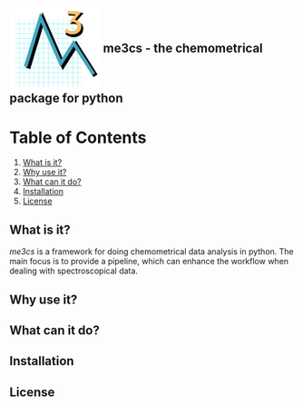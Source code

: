 
<h2> 
<img src="https://github.com/DanielHoj/me3cs/blob/master/me3cs_logo.png" width="160"  align = "center">
 me3cs - the chemometrical package for python
</h2>



# Table of Contents
1. [What is it?](#What_is_it)
2. [Why use it?](#why_use_it)
3. [What can it do?](#What_can_it_do)
4. [Installation](#Installation)
5. [License](#License)

## What is it? <a name="What_is_it"></a>
*me3cs* is a framework for doing chemometrical data analysis in python. The main focus is to provide a pipeline, which can enhance the workflow when dealing with spectroscopical data.

## Why use it? <a name="why_use_it"></a>

## What can it do? <a name="What_can_it_do"></a>

## Installation <a name="Installation"></a>

## License <a name="License"></a>
